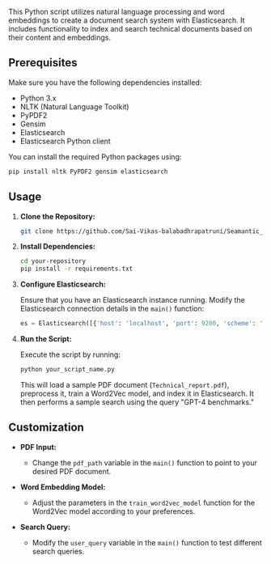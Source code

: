 This Python script utilizes natural language processing and word embeddings to create a document search system with Elasticsearch. It includes functionality to index and search technical documents based on their content and embeddings.

## Prerequisites

Make sure you have the following dependencies installed:

- Python 3.x
- NLTK (Natural Language Toolkit)
- PyPDF2
- Gensim
- Elasticsearch
- Elasticsearch Python client

You can install the required Python packages using:

```bash
pip install nltk PyPDF2 gensim elasticsearch
```

## Usage

1. **Clone the Repository:**

   ```bash
   git clone https://github.com/Sai-Vikas-balabadhrapatruni/Seamantic_Search_for_text_documentation.git
   ```

2. **Install Dependencies:**

   ```bash
   cd your-repository
   pip install -r requirements.txt
   ```

3. **Configure Elasticsearch:**

   Ensure that you have an Elasticsearch instance running. Modify the Elasticsearch connection details in the `main()` function:

   ```python
   es = Elasticsearch([{'host': 'localhost', 'port': 9200, 'scheme': 'https'}], basic_auth=('elastic', 'your-password'), verify_certs=False, ssl_show_warn=False)
   ```

4. **Run the Script:**

   Execute the script by running:

   ```bash
   python your_script_name.py
   ```

   This will load a sample PDF document (`Technical_report.pdf`), preprocess it, train a Word2Vec model, and index it in Elasticsearch. It then performs a sample search using the query "GPT-4 benchmarks."

## Customization

- **PDF Input:**
  - Change the `pdf_path` variable in the `main()` function to point to your desired PDF document.

- **Word Embedding Model:**
  - Adjust the parameters in the `train_word2vec_model` function for the Word2Vec model according to your preferences.

- **Search Query:**
  - Modify the `user_query` variable in the `main()` function to test different search queries.